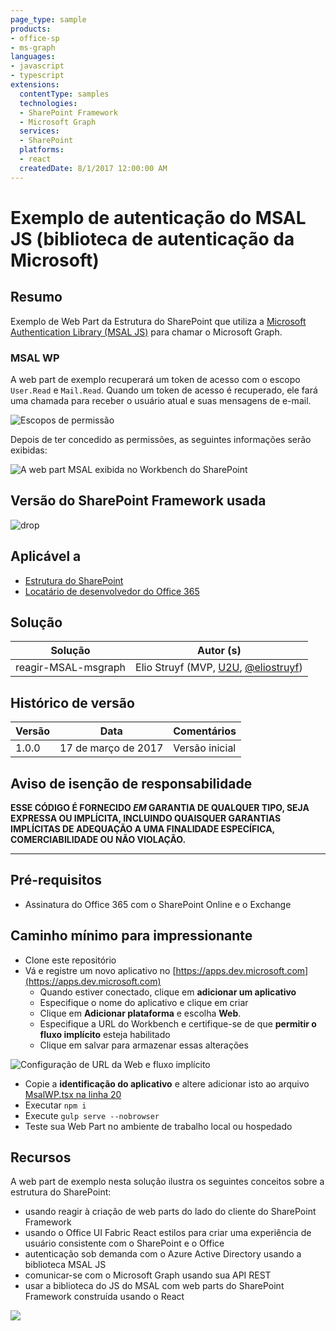 ```yaml
---
page_type: sample
products:
- office-sp
- ms-graph
languages:
- javascript
- typescript
extensions:
  contentType: samples
  technologies:
  - SharePoint Framework
  - Microsoft Graph
  services:
  - SharePoint
  platforms:
  - react
  createdDate: 8/1/2017 12:00:00 AM
---
```

# Exemplo de autenticação do MSAL JS (biblioteca de autenticação da Microsoft)

## Resumo

Exemplo de Web Part da Estrutura do SharePoint que utiliza a [Microsoft Authentication Library (MSAL JS)](https://github.com/AzureAD/microsoft-authentication-library-for-js) para chamar o Microsoft Graph.

### MSAL WP

A web part de exemplo recuperará um token de acesso com o escopo `User.Read` e `Mail.Read`. Quando um token de acesso é recuperado, ele fará uma chamada para receber o usuário atual e suas mensagens de e-mail.

![Escopos de permissão](./assets/permission-scopes.png)

Depois de ter concedido as permissões, as seguintes informações serão exibidas:

![A web part MSAL exibida no Workbench do SharePoint](./assets/msal-wp-output.png)

## Versão do SharePoint Framework usada 
![drop](https://img.shields.io/badge/drop-GA-green.svg)

## Aplicável a

* [Estrutura do SharePoint](https://learn.microsoft.com/sharepoint/dev/spfx/sharepoint-framework-overview)
* [Locatário de desenvolvedor do Office 365](https://learn.microsoft.com/sharepoint/dev/spfx/set-up-your-developer-tenant)

## Solução

Solução | Autor (s)
--------|---------
reagir-MSAL-msgraph | Elio Struyf (MVP, [U2U](https://www.u2u.be), [@eliostruyf](https://www.twitter.com/eliostruyf))

## Histórico de versão

Versão | Data | Comentários
-------|----|--------
1.0.0 | 17 de março de 2017 | Versão inicial

## Aviso de isenção de responsabilidade
**ESSE CÓDIGO É FORNECIDO *EM* GARANTIA DE QUALQUER TIPO, SEJA EXPRESSA OU IMPLÍCITA, INCLUINDO QUAISQUER GARANTIAS IMPLÍCITAS DE ADEQUAÇÃO A UMA FINALIDADE ESPECÍFICA, COMERCIABILIDADE OU NÃO VIOLAÇÃO.**

---

## Pré-requisitos

- Assinatura do Office 365 com o SharePoint Online e o Exchange

## Caminho mínimo para impressionante

- Clone este repositório
- Vá e registre um novo aplicativo no [https://apps.dev.microsoft.com](https://apps.dev.microsoft.com)
    - Quando estiver conectado, clique em **adicionar um aplicativo**
    - Especifique o nome do aplicativo e clique em criar
    - Clique em **Adicionar plataforma** e escolha **Web**.
    - Especifique a URL do Workbench e certifique-se de que **permitir o fluxo implícito** esteja habilitado
    - Clique em salvar para armazenar essas alterações

![Configuração de URL da Web e fluxo implícito](./assets/redirect-url.png)

- Copie a **identificação do aplicativo** e altere adicionar isto ao arquivo [MsalWP.tsx na linha 20](./src/webparts/msalWp/components/MsalWp.tsx#20)
- Executar `npm i`
- Execute `gulp serve --nobrowser`
- Teste sua Web Part no ambiente de trabalho local ou hospedado

## Recursos

A web part de exemplo nesta solução ilustra os seguintes conceitos sobre a estrutura do SharePoint:

- usando reagir à criação de web parts do lado do cliente do SharePoint Framework
- usando o Office UI Fabric React estilos para criar uma experiência de usuário consistente com o SharePoint e o Office
- autenticação sob demanda com o Azure Active Directory usando a biblioteca MSAL JS
- comunicar-se com o Microsoft Graph usando sua API REST
- usar a biblioteca do JS do MSAL com web parts do SharePoint Framework construída usando o React

![](https://m365-visitor-stats.azurewebsites.net/sp-dev-fx-webparts/samples/react-msal-msgraph)
